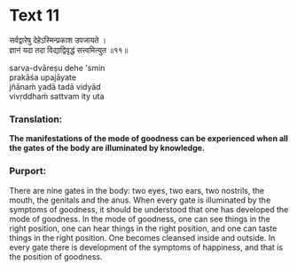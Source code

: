 # Text 11

सर्वद्वारेषु देहेऽस्मिन्प्रकाश उपजायते ।  
ज्ञानं यदा तदा विद्याद्विवृद्धं सत्त्वमित्युत ॥११॥

sarva-dvāreṣu dehe 'smin  
prakāśa upajāyate  
jñānaḿ yadā tadā vidyād  
vivṛddhaḿ sattvam ity uta



### Translation:

**The manifestations of the mode of goodness can be experienced when all the gates of the body are illuminated by knowledge.**

### Purport:

There are nine gates in the body: two eyes, two ears, two nostrils, the mouth, the genitals and the anus. When every gate is illuminated by the symptoms of goodness, it should be understood that one has developed the mode of goodness. In the mode of goodness, one can see things in the right position, one can hear things in the right position, and one can taste things in the right position. One becomes cleansed inside and outside. In every gate there is development of the symptoms of happiness, and that is the position of goodness.